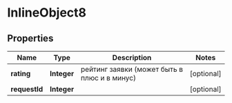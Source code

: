 

# InlineObject8

## Properties

Name | Type | Description | Notes
------------ | ------------- | ------------- | -------------
**rating** | **Integer** | рейтинг заявки (может быть в плюс и в минус) |  [optional]
**requestId** | **Integer** |  |  [optional]



